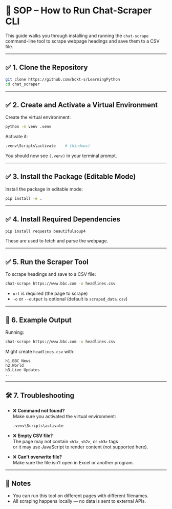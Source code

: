 # 🧾 SOP – How to Run Chat-Scraper CLI

This guide walks you through installing and running the `chat-scrape` command-line tool to scrape webpage headings and save them to a CSV file.

---

## ✅ 1. Clone the Repository

```bash
git clone https://github.com/bckt-s/LearningPython
cd chat_scraper
```

---

## ✅ 2. Create and Activate a Virtual Environment

Create the virtual environment:

```bash
python -m venv .venv
```

Activate it:

```bash
.venv\Scripts\activate    # (Windows)
```

You should now see `(.venv)` in your terminal prompt.

---

## ✅ 3. Install the Package (Editable Mode)

Install the package in editable mode:

```bash
pip install -e .
```

---

## ✅ 4. Install Required Dependencies

```bash
pip install requests beautifulsoup4
```

These are used to fetch and parse the webpage.

---

## ✅ 5. Run the Scraper Tool

To scrape headings and save to a CSV file:

```bash
chat-scrape https://www.bbc.com -o headlines.csv
```

- `url` is required (the page to scrape)
- `-o` or `--output` is optional (default is `scraped_data.csv`)

---

## 🧪 6. Example Output

Running:

```bash
chat-scrape https://www.bbc.com -o headlines.csv
```

Might create `headlines.csv` with:

```
h1,BBC News
h2,World
h3,Live Updates
...
```

---

## 🛠 7. Troubleshooting

- ❌ **Command not found?**  
  Make sure you activated the virtual environment:

  ```bash
  .venv\Scripts\activate
  ```

- ❌ **Empty CSV file?**  
  The page may not contain `<h1>`, `<h2>`, or `<h3>` tags  
  or it may use JavaScript to render content (not supported here).

- ❌ **Can't overwrite file?**  
  Make sure the file isn’t open in Excel or another program.

---

## 📌 Notes

- You can run this tool on different pages with different filenames.
- All scraping happens locally — no data is sent to external APIs.
